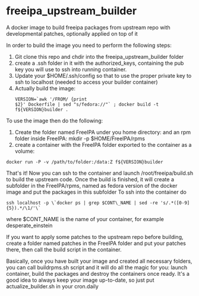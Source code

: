 # freeipa_upstream_builder
A docker image to build freeipa packages from upstream repo with developmental patches, optionally applied on top of it

In order to build the image you need to perform the following steps:

1. Git clone this repo and chdir into the freeipa\_upstream\_builder folder
2. create a .ssh folder in it with the authorized\_keys, containing the pub key
   you will use to ssh into running container.
4. Update your $HOME/.ssh/config so that to use the proper private key to ssh
   to localhost (needed to access your builder container)
3. Actually build the image: <pre><code>VERSION=\`awk '/FROM/ {print $2}' Dockerfile | sed "s/fedora://"\` ; docker build -t f${VERSION}builder .</code></pre>

To use the image then do the following:

1. Create the folder named FreeIPA under you home directory: and an rpm folder inside FreeIPA: mkdir -p $HOME/FreeIPA/rpms
2. create a container with the FreeIPA folder exported to the container as a volume:
<pre><code>docker run -P -v /path/to/folder:/data:Z f${VERSION}builder</pre></code>
That's it! Now you can ssh to the container and launch /root/freeipa/build.sh
to build the upstream code. Once the build is finished, it will create a 
subfolder in the FreeIPA/rpms, named as fedora version of the docker image
and put the packages in this subfolder
To ssh into the container do 
<pre><code>ssh localhost -p \`docker ps | grep $CONT\_NAME | sed -re 's/.*([0-9]{5}).*/\1/'\`</pre></code>
where $CONT\_NAME is the name of your container, for example desperate\_einstein

If you want to apply some patches to the upstream repo before building, create
a folder named patches in the FreeIPA folder and put your patches there, then call the build script
in the container.

Basically, once you have built your image and created all necessary folders, you can
call buildrpms.sh script and it will do all the magic for you: launch container, build
the packages and destroy the containers once ready. It's a good idea to always keep
your image up-to-date, so just put actualize\_builder.sh in your cron.daily
